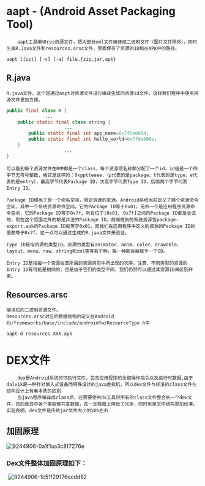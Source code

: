 # aapt - (Android Asset Packaging Tool)

```
	aapt工具编译res资源文件，把大部分xml文件编译成二进制文件（图片文件除外），同时生成R.Java文件和resources.arsc文件，里面保存了资源的ID和在APK中的路径。
```

```
aapt l[ist] [-v] [-a] file.{zip,jar,apk}
```



## R.java

```
R.java文件，这个是通过aapt对资源文件进行编译生成的资源id文件，这样我们程序中使用资源文件更加方便。
```

```java
public final class R {
              ...
    public static final class string {
                     ...
        public static final int app_name=0x7f0a000d;
        public static final int hello_world=0x7f0a000e;
    }
                     ...
}
```

```
可以看到每个资源文件在R中都是一个class，每个资源项名称都分配了一个id，id值是一个四字节无符号整数，格式是这样的：0xpptteeee，（p代表的是package，t代表的是type，e代表的是entry），最高字节代表Package ID，次高字节代表Type ID，后面两个字节代表Entry ID。
```

```
Package ID相当于是一个命名空间，限定资源的来源。Android系统当前定义了两个资源命令空间，其中一个系统资源命令空间，它的Package ID等于0x01，另外一个是应用程序资源命令空间，它的Package ID等于0x7f。所有位于[0x01, 0x7f]之间的Package ID都是合法的，而在这个范围之外的都是非法的Package ID。前面提到的系统资源包package-export.apk的Package ID就等于0x01，而我们在应用程序中定义的资源的Package ID的值都等于0x7f，这一点可以通过生成的R.java文件来验证。

Type ID是指资源的类型ID。资源的类型有animator、anim、color、drawable、layout、menu、raw、string和xml等等若干种，每一种都会被赋予一个ID。

Entry ID是指每一个资源在其所属的资源类型中所出现的次序。注意，不同类型的资源的Entry ID有可能是相同的，但是由于它们的类型不同，我们仍然可以通过其资源ID来区别开来。
```

## Resources.arsc

```
编译后的二进制资源文件。
Resources.arsc对应的数据结构的定义在Android码/frameworks/base/include/androidfw/ResourceType.h中
```

```
aapt d resources XXX.apk
```

# DEX文件

```
	dex是Android系统的可执行文件，包含应用程序的全部操作指令以及运行时数据,由于dalvik是一种针对嵌入式设备而特殊设计的java虚拟机，所以dex文件与标准的class文件在结构设计上有着本质的区别
	当java程序编译成class后，还需要使用dx工具将所有的class文件整合到一个dex文件，目的是其中各个类能够共享数据，在一定程度上降低了冗余，同时也是文件结构更加经凑，实验表明，dex文件是传统jar文件大小的50%左右

```

## 加固原理

![9244906-0a1f1aa3c8f7276e](C:\Users\Administrator\Desktop\wiki\wiki\android\images\9244906-0a1f1aa3c8f7276e.jpg)



### Dex文件整体加固原理如下：

​	![9244906-1c51f29176ecdd62](C:\Users\Administrator\Desktop\wiki\wiki\android\images\9244906-1c51f29176ecdd62.png)